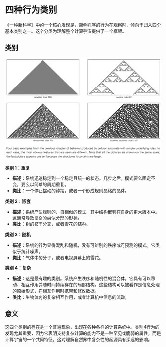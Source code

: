 # 四种行为类别

《一种新科学》中的一个核心发现是，简单程序的行为在观察时，倾向于归入四个基本类别之一。这个分类为理解整个计算宇宙提供了一个框架。

## 类别

![四类简单程序行为示例](../../images/chapter3/p52.png)

**类别 1：重复**
- **描述**：系统迅速稳定到一个稳定且统一的状态。几步之后，模式要么固定不变，要么以简单的周期重复。
- **类比**：一个停止摆动的钟摆，或者一个形成规则晶格的晶体。

**类别 2：嵌套**
- **描述**：系统产生规则的、自相似的模式，其中结构嵌套在自身的更大版本中。这通常导致复杂的类似分形的形状。
- **类比**：树的枝干分叉，或者雪花的结构。

**类别 3：随机**
- **描述**：系统的行为显得混乱和随机，没有可辨别的秩序或可预测的模式。它类似于统计噪声。
- **类比**：气体中的分子，或者电视屏幕上的雪花。

**类别 4：复杂**
- **描述**：这是最有趣的类别。系统产生秩序和随机性的混合体。它具有可以移动、相互作用并随时间持续存在的局部结构。这些结构可以被看作是信息处理的原始形式，在相互作用时携带和修改数据。
- **类比**：生物体内的复杂相互作用，或者计算机中信息的流动。

## 意义

这四个类别的存在是一个普遍现象，出现在各种各样的计算系统中。类别4行为的发现尤其重要，因为它表明支持复杂计算的能力不是一种罕见或脆弱的属性，而是计算宇宙的一个共同特征。这对理解自然界中复杂性的起源具有深远的影响。